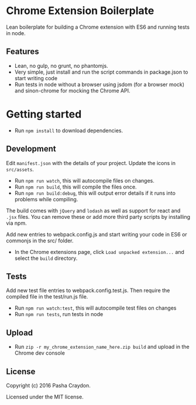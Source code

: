 # Chrome Extension Boilerplate

Lean boilerplate for building a Chrome extension with ES6 and running tests in node.

## Features

* Lean, no gulp, no grunt, no phantomjs.
* Very simple, just install and run the script commands in package.json to start writing code
* Run tests in node without a browser using jsdom (for a browser mock) and sinon-chrome for mocking the Chrome API.

# Getting started

* Run ```npm install``` to download dependencies.

## Development

Edit ```manifest.json``` with the details of your project. Update the icons in ```src/assets```.

* Run ```npm run watch```, this will autocompile files on changes.
* Run ```npm run build```, this will compile the files once.
* Run ```npm run build:debug```, this will output error details if it runs into problems while compiling.

The build comes with ```jQuery``` and ```lodash``` as well as support for react and ```.jsx``` files. You can remove these or add more third party scripts by installing via npm.

Add new entries to webpack.config.js and start writing your code in ES6 or commonjs in the src/ folder.

* In the Chrome extensions page, click ```Load unpacked extension...``` and select the ```build``` directory.

## Tests

Add new test file entries to webpack.config.test.js. Then require the compiled file in the test/run.js file.

* Run ```npm run watch:test```, this will autocompile test files on changes
* Run ```npm run tests```, run tests in node

## Upload

* Run ```zip -r my_chrome_extension_name_here.zip build``` and upload in the Chrome dev console

## License

Copyright (c) 2016 Pasha Craydon.

Licensed under the MIT license.

